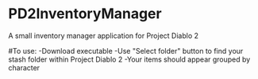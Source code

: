 # PD2InventoryManager
A small inventory manager application for Project Diablo 2

#To use:
-Download executable
-Use "Select folder" button to find your stash folder within Project Diablo 2
-Your items should appear grouped by character
